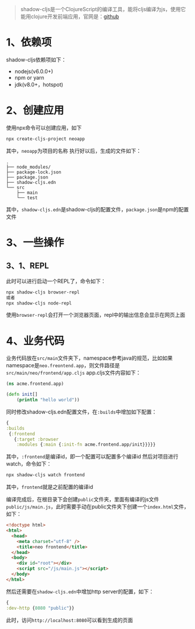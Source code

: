 >shadow-cljs是一个ClojureScript的编译工具，能将cljs编译为js，使用它能用clojure开发前端应用，官网是：[github](https://github.com/thheller/shadow-cljs)
# 1、依赖项
shadow-cljs依赖项如下：
- nodejs(v6.0.0+)
- npm or yarn
- jdk(v8.0+，hotspot)
# 2、创建应用
使用npx命令可以创建应用，如下
``` bash
npx create-cljs-project neoapp
```
其中，`neoapp`为项目的名称
执行好以后，生成的文件如下：
``` text
.
├── node_modules/
├── package-lock.json
├── package.json
├── shadow-cljs.edn
└── src
    ├── main
    └── test
```
其中，`shadow-cljs.edn`是shadow-cljs的配置文件，`package.json`是npm的配置文件
# 3、一些操作
## 3、1、REPL
此时可以进行启动一个REPL了，命令如下：
``` bash
npx shadow-cljs browser-repl
或者
npx shadow-cljs node-repl
```
使用`browser-repl`会打开一个浏览器页面，repl中的输出信息会显示在网页上面
# 4、业务代码
业务代码放在`src/main`文件夹下，namespace参考java的规范，比如如果namespace是`neo.freontend.app`，则文件路径是`src/main/neo/frontend/app.cljs`
app.cljs文件内容如下：
``` clojure
(ns acme.frontend.app)

(defn init[]
	(println "hello world"))
```
同时修改shadow-cljs.edn配置文件，在`:builds`中增加如下配置：
``` clojure
{
:builds
 {:frontend
   {:target :browser
    :modules {:main {:init-fn acme.frontend.app/init}}}}}
```
其中，`:frontend`是编译id，即一个配置可以配置多个编译id
然后对项目进行watch，命令如下：
``` bash
npx shadow-cljs watch frontend
```
其中，`frontend`就是之前配置的编译id

编译完成后，在根目录下会创建`public`文件夹，里面有编译的js文件`public/js/main.js`，此时需要手动在public文件夹下创建一个`index.html`文件，如下：
``` html
<!doctype html>
<html>
  <head>
    <meta charset="utf-8" />
    <title>neo frontend</title>
  </head>
  <body>
    <div id="root"></div>
    <script src="/js/main.js"></script>
  </body>
</html>
```

然后还需要在`shadow-cljs.edn`中增加http server的配置，如下：
``` clojure
{
:dev-http {8080 "public"}}
```
此时，访问`http://localhost:8080`可以看到生成的页面